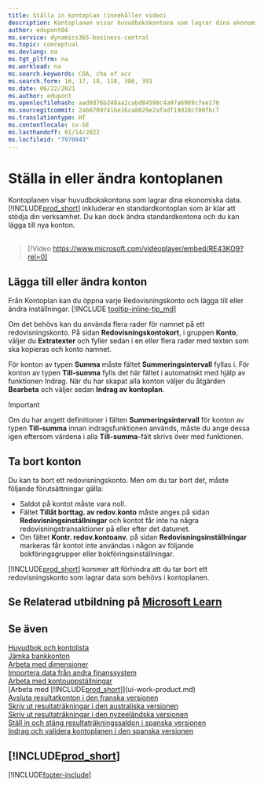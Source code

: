 ```yaml
---
title: Ställa in kontoplan (innehåller video)
description: Kontoplanen visar huvudbokskontona som lagrar dina ekonomiska data. Du kan dock ändra standardkontona i kontoplanen och du kan lägga till nya konton.
author: edupont04
ms.service: dynamics365-business-central
ms.topic: conceptual
ms.devlang: na
ms.tgt_pltfrm: na
ms.workload: na
ms.search.keywords: COA, cha of acc
ms.search.form: 16, 17, 18, 118, 386, 391
ms.date: 06/22/2021
ms.author: edupont
ms.openlocfilehash: aad8d76b248aa2cabd84598c4a97a6989c7ee170
ms.sourcegitcommit: 2ab6709741be16ca8029e2afadf19d28cf00fbc7
ms.translationtype: HT
ms.contentlocale: sv-SE
ms.lasthandoff: 01/14/2022
ms.locfileid: "7970943"
---
```

# <a name="setting-up-or-changing-the-chart-of-accounts"></a>Ställa in eller ändra kontoplanen

Kontoplanen visar huvudbokskontona som lagrar dina ekonomiska data. [!INCLUDE[prod_short](includes/prod_short.md)] inkluderar en standardkontoplan som är klar att stödja din verksamhet.
Du kan dock ändra standardkontona och du kan lägga till nya konton.
<br><br>  

> [!Video https://www.microsoft.com/videoplayer/embed/RE43KO9?rel=0]

## <a name="adding-or-changing-accounts"></a>Lägga till eller ändra konton

Från Kontoplan kan du öppna varje Redovisningskonto och lägga till eller ändra inställningar. [!INCLUDE [tooltip-inline-tip_md](includes/tooltip-inline-tip_md.md)]  

Om det behövs kan du använda flera rader för namnet på ett redovisningskonto. På sidan **Redovisningskontokort**, i gruppen **Konto**, väljer du **Extratexter** och fyller sedan i en eller flera rader med texten som ska kopieras och konto namnet.  

För konton av typen **Summa** måste fältet **Summeringsintervall** fyllas i. För konton av typen **Till-summa** fylls det här fältet i automatiskt med hjälp av funktionen Indrag. När du har skapat alla konton väljer du åtgärden **Bearbeta** och väljer sedan **Indrag av kontoplan**.  

> [!IMPORTANT]
> Om du har angett definitioner i fälten **Summeringsintervall** för konton av typen **Till-summa** innan indragsfunktionen används, måste du ange dessa igen eftersom värdena i alla **Till-summa**-fält skrivs över med funktionen.

## <a name="deleting-accounts"></a>Ta bort konton

Du kan ta bort ett redovisningskonto. Men om du tar bort det, måste följande förutsättningar gälla:  

* Saldot på kontot måste vara noll.  
* Fältet **Tillåt borttag. av redov.konto** måste anges på sidan **Redovisningsinställningar** och kontot får inte ha några redovisningstransaktioner på eller efter det datumet.  
* Om fältet **Kontr. redov.kontoanv.** på sidan **Redovisningsinställningar** markeras får kontot inte användas i någon av följande bokföringsgrupper eller bokföringsinställningar.  

[!INCLUDE[prod_short](includes/prod_short.md)] kommer att förhindra att du tar bort ett redovisningskonto som lagrar data som behövs i kontoplanen.  

## <a name="see-related-training-at-microsoft-learn"></a>Se Relaterad utbildning på [Microsoft Learn](/learn/modules/chart-accounts-dynamics-365-business-central/index)

## <a name="see-also"></a>Se även

[Huvudbok och kontolista](finance-general-ledger.md)  
[Jämka bankkonton](bank-manage-bank-accounts.md)  
[Arbeta med dimensioner](finance-dimensions.md)  
[Importera data från andra finanssystem](across-import-data-configuration-packages.md)  
[Arbeta med kontouppställningar](bi-how-work-account-schedule.md)  
[Arbeta med [!INCLUDE[prod_short](includes/prod_short.md)]](ui-work-product.md)  
[Avsluta resultatkonton i den franska versionen](LocalFunctionality/France/how-to-close-income-statement-accounts.md)  
[Skriv ut resultaträkningar i den australiska versionen](LocalFunctionality/Australia/how-to-print-income-statements.md)  
[Skriv ut resultaträkningar i den nyzeeländska versionen](LocalFunctionality/NewZealand/how-to-print-income-statements.md)  
[Ställ in och stäng resultaträkningssaldon i spanska versionen](LocalFunctionality/Spain/how-to-set-up-and-close-income-statement-balances.md)  
[Indrag och validera kontoplanen i den spanska versionen](LocalFunctionality/Spain/how-to-indent-and-validate-chart-of-accounts.md)  

## [!INCLUDE[prod_short](includes/free_trial_md.md)]


[!INCLUDE[footer-include](includes/footer-banner.md)]